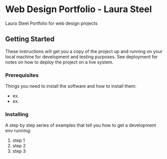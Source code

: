 # Web Design Portfolio - Laura Steel
Laura Steel Portfolio for web design projects

## Getting Started
These instructions will get you a copy of the project up and running on your local machine for 
development and testing purposes. See deployment for notes on how to deploy the project on a live system.

### Prerequisites
Things you need to install the software and how to install them:
* ex. 
* ex.

### Installing 
A step by step series of examples that tell you how to get a development env running:
1. step 1
1. step 2 
1. step 3

